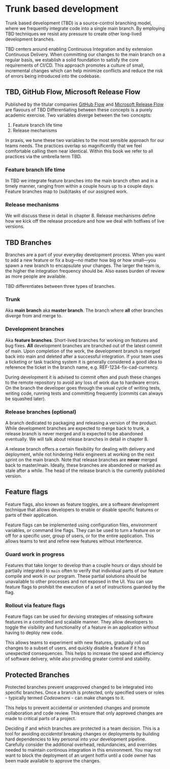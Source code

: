 # Trunk based development

Trunk based development (TBD) is a source-control branching model, where we frequently integrate code into a single main branch. By employing TBD techniques we resist any pressure to create other long-lived development branches.

TBD centers around enabling Continuous Integration and by extension Continuous Delivery. When committing our changes to the main branch on a regular basis, we establish a solid foundation to satisfy the core requirements of CI/CD. This approach promotes a culture of small, incremental changes which can help minimize conflicts and reduce the risk of errors being introduced into the codebase.

## TBD, GitHub Flow, Microsoft Release Flow

Published by the titular companies [GitHub Flow](https://docs.github.com/en/get-started/quickstart/github-flow) and [Microsoft Release Flow](https://devblogs.microsoft.com/devops/release-flow-how-we-do-branching-on-the-vsts-team/) are flavours of TBD Differentiating between these concepts is a purely academic exercise. Two variables diverge between the two concepts:

1. Feature branch life time
2. Release mechanisms

In praxis, we tune these two variables to the most sensible approach for our teams needs. The practices overlap so magnificently that we feel comfortable calling them near identical. Within this book we refer to all practices via the umbrella term TBD.

### Feature branch life time

In TBD we integrate feature branches into the main branch often and in a timely manner, ranging from within a couple hours up to a couple days. Feature branches map to (sub)tasks of our assigned work.

### Release mechanisms

We will discuss these in detail in chapter 8. Release mechanisms define how we kick off the release procedure and how we deal with hotfixes of live versions.

## TBD Branches

Branches are a part of your everyday development process. When you want to add a new feature or fix a bug—no matter how big or how small—you spawn a new branch to encapsulate your changes. The larger the team is, the higher the integration frequency should be. Also eases burden of review as more people are available.

TBD differentiates between three types of branches.

### Trunk

Aka **main branch** aka **master branch**. The branch where **all** other branches diverge from and merge to.

### Development branches

Aka **feature branches**. Short-lived branches for working on features and bug fixes. **All** development branches are branched out of the latest commit of main. Upon completion of the work, the development branch is merged back into main and deleted after a successful integration. If your team uses a ticketing or task tracking system it is generally considered a good idea to reference the ticket in the branch name, e.g. REF-1234-fix-cad-currency.

During development it is advised to commit often and push these changes to the remote repository to avoid any loss of work due to hardware errors. On the branch the developer goes through the usual cycle of writing tests, writing code, running tests and committing frequently (commits can always be squashed later).

### Release branches (optional)

A branch dedicated to packaging and releasing a version of the product. While development branches are expected to merge back to trunk, a release branch is never merged and is expected to be abandoned eventually. We will talk about release branches in detail in chapter 8.

A release branch offers a certain flexibility for dealing with delivery and deployment, while not hindering Helix engineers at working on the next sprint on the main branch. Note that release branches are **never** merged back to master/main. Ideally, these branches are abandoned or marked as stale after a while. The head of the release branch is the currently published version.

## Feature flags

Feature flags, also known as feature toggles, are a software development technique that allows developers to enable or disable specific features or parts of their application.

Feature flags can be implemented using configuration files, environment variables, or command line flags. They can be used to turn a feature on or off for a specific user, group of users, or for the entire application. This allows teams to test and refine new features without interference.

### Guard work in progress

Features that take longer to develop than a couple hours or days should be partially integrated to `main` often to verify that individual parts of our feature compile and work in our program. These partial solutions should be unavailable to other processes and not exposed in the UI. You can use feature flags to prohibit the execution of a set of instructions guarded by the flag.

### Rollout via feature flags

Feature flags can be used for devising strategies of releasing software features in a controlled and scalable manner. They allow developers to toggle the visibility and functionality of a feature in an application without having to deploy new code.

This allows teams to experiment with new features, gradually roll out changes to a subset of users, and quickly disable a feature if it has unexpected consequences. This helps to increase the speed and efficiency of software delivery, while also providing greater control and stability.

## Protected Branches

Protected branches prevent unapproved changed to be integrated into specific branches. Once a branch is protected, only specified users or roles - typically termed *Codeowners* - can make changes to it.

This helps to prevent accidental or unintended changes and promote collaboration and code review. This ensure that only approved changes are made to critical parts of a project.

Deciding if and which branches are protected is a team decision. This is a tool for avoiding *accidental* breaking changes or deployments by building hard dependencies to key personal into your development pipeline. Carefully consider the additional overhead,  redundancies, and overrides needed to maintain continous integration in this environment. You may not want to block the deployment of an urgent hotfix until a code owner has been made available to approve the changes.
